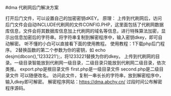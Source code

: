 #dma
代刷网后门解决方案

打开后门文件，可以设置自己的加密密钥dKEY。
原理：
上传到代刷网后，访问后门文件会自动INCLUDE代刷网的文件CONFIG.PHP，这里面包括了代刷网数据库信息，文件会将其数据库信息加上代刷网的域名等信息，进行特殊算法加密，显示出信息加密后的字符串。将字符串复制到解密程序中，输入密钥dkey，即可自动解密。
听不懂的小白可以直接看下面的使用教程。
使用教程：1下载php后门程序。
2替换函数的第二个参数为你的密钥，如 echo desjm(dbcon(),'1233221');，将1233221替换为你的dkey。
上传到代刷网的目录。一级目录智能放到代刷网一级目录，二级目录只能放到代刷网二级目录，依次类推。
export.php是根目录文件
first.php是一级目录文件
second.php是二级目录文件
可以随便改名。
访问此文件，复制一串长长的字符串，放到解密程序中，输入dkey即可解密。
解密程序网站：https://dma.abchy.cn/
过段时间公布解密程序源码。
